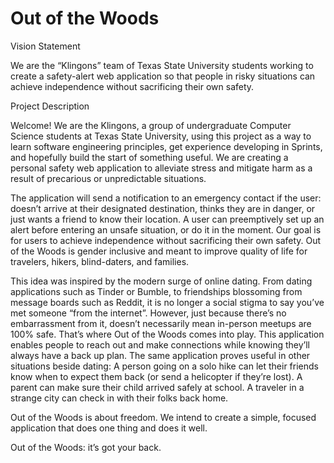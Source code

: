 # Out of the Woods

Vision Statement

We are the “Klingons” team of Texas State University students working to create a safety-alert web application so that people in risky situations can achieve independence without sacrificing their own safety.

Project Description

Welcome! We are the Klingons, a group of undergraduate Computer Science students at Texas State University, using this project as a way to learn software engineering principles, get experience developing in Sprints, and hopefully build the start of something useful.
We are creating a personal safety web application to alleviate stress and mitigate harm as a result of precarious or unpredictable situations.

The application will send a notification to an emergency contact if the user: doesn’t arrive at their designated destination, thinks they are in danger, or just wants a friend to know their location. A user can preemptively set up an alert before entering an unsafe situation, or do it in the moment. Our goal is for users to achieve independence without sacrificing their own safety.
Out of the Woods is gender inclusive and meant to improve quality of life for travelers, hikers, blind-daters, and families.

This idea was inspired by the modern surge of online dating. From dating applications such as Tinder or Bumble, to friendships blossoming from message boards such as Reddit, it is no longer a social stigma to say you’ve met someone “from the internet”. However, just because there’s no embarrassment from it, doesn’t necessarily mean in-person meetups are 100% safe. That’s where Out of the Woods comes into play. This application enables people to reach out and make connections while knowing they’ll always have a back up plan. The same application proves useful in other situations beside dating: A person going on a solo hike can let their friends know when to expect them back (or send a helicopter if they’re lost). A parent can make sure their child arrived safely at school. A traveler in a strange city can check in with their folks back home.

Out of the Woods is about freedom. We intend to create a simple, focused application that does one thing and does it well.

Out of the Woods: it’s got your back.
